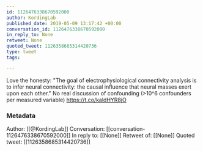 ```yaml
---
id: 1126476338670592000
author: KordingLab
published_date: 2019-05-09 13:17:42 +00:00
conversation_id: 1126476338670592000
in_reply_to: None
retweet: None
quoted_tweet: 1126358685314420736
type: tweet
tags:

---
```


Love the honesty: "The goal of electrophysiological connectivity analysis is to infer neural connectivity: the causal influence that neural masses exert upon each other." No real discussion of confounding (&gt;10^6 confounders per measured variable) https://t.co/kaldHYR8jO

### Metadata

Author: [[@KordingLab]]
Conversation: [[conversation-1126476338670592000]]
In reply to: [[None]]
Retweet of: [[None]]
Quoted tweet: [[1126358685314420736]]
